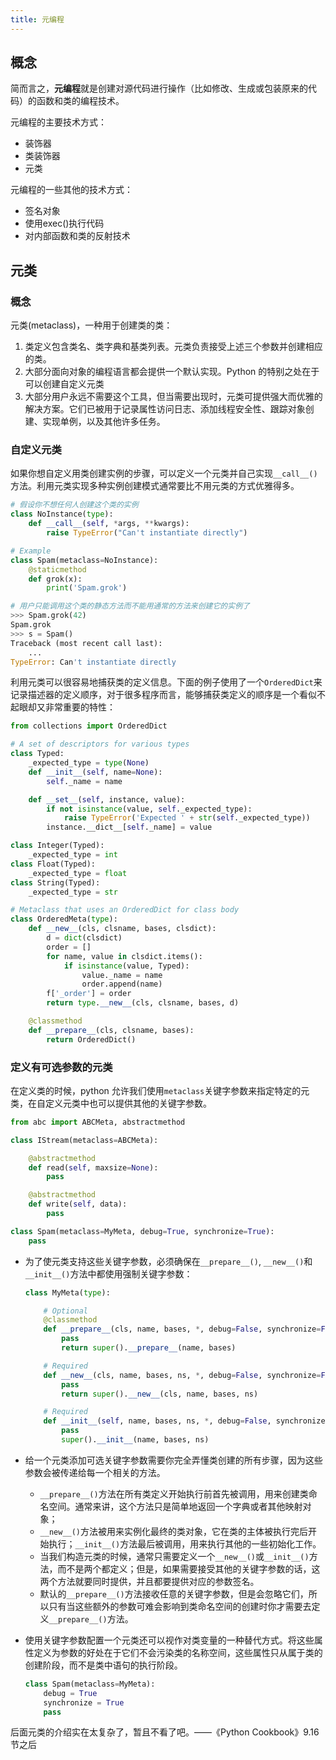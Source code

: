 ```yaml
---
title: 元编程
---
```


## 概念

简而言之，**元编程**就是创建对源代码进行操作（比如修改、生成或包装原来的代码）的函数和类的编程技术。

元编程的主要技术方式：

- 装饰器
- 类装饰器
- 元类

元编程的一些其他的技术方式：

- 签名对象
- 使用exec()执行代码
- 对内部函数和类的反射技术

## 元类

### 概念

元类(metaclass)，一种用于创建类的类：

1. 类定义包含类名、类字典和基类列表。元类负责接受上述三个参数并创建相应的类。
2. 大部分面向对象的编程语言都会提供一个默认实现。Python 的特别之处在于可以创建自定义元类
3. 大部分用户永远不需要这个工具，但当需要出现时，元类可提供强大而优雅的解决方案。它们已被用于记录属性访问日志、添加线程安全性、跟踪对象创建、实现单例，以及其他许多任务。

### 自定义元类

如果你想自定义用类创建实例的步骤，可以定义一个元类并自己实现`__call__()`方法。利用元类实现多种实例创建模式通常要比不用元类的方式优雅得多。

```python
# 假设你不想任何人创建这个类的实例
class NoInstance(type):
    def __call__(self, *args, **kwargs):
        raise TypeError("Can't instantiate directly")

# Example
class Spam(metaclass=NoInstance):
    @staticmethod
    def grok(x):
        print('Spam.grok')

# 用户只能调用这个类的静态方法而不能用通常的方法来创建它的实例了
>>> Spam.grok(42)
Spam.grok
>>> s = Spam()
Traceback (most recent call last):
    ...
TypeError: Can't instantiate directly
```

利用元类可以很容易地捕获类的定义信息。下面的例子使用了一个`OrderedDict`来记录描述器的定义顺序，对于很多程序而言，能够捕获类定义的顺序是一个看似不起眼却又非常重要的特性：

```python
from collections import OrderedDict

# A set of descriptors for various types
class Typed:
    _expected_type = type(None)
    def __init__(self, name=None):
        self._name = name

	def __set__(self, instance, value):
        if not isinstance(value, self._expected_type):
            raise TypeError('Expected ' + str(self._expected_type))
		instance.__dict__[self._name] = value

class Integer(Typed):
    _expected_type = int
class Float(Typed):
    _expected_type = float
class String(Typed):
    _expected_type = str

# Metaclass that uses an OrderedDict for class body
class OrderedMeta(type):
    def __new__(cls, clsname, bases, clsdict):
        d = dict(clsdict)
        order = []
        for name, value in clsdict.items():
            if isinstance(value, Typed):
                value._name = name
                order.append(name)
        f['_order'] = order
        return type.__new__(cls, clsname, bases, d)

    @classmethod
    def __prepare__(cls, clsname, bases):
        return OrderedDict()
```

### 定义有可选参数的元类

在定义类的时候，python 允许我们使用`metaclass`关键字参数来指定特定的元类，在自定义元类中也可以提供其他的关键字参数。

```python
from abc import ABCMeta, abstractmethod

class IStream(metaclass=ABCMeta):

    @abstractmethod
    def read(self, maxsize=None):
        pass

    @abstractmethod
    def write(self, data):
        pass

class Spam(metaclass=MyMeta, debug=True, synchronize=True):
    pass
```

-   为了使元类支持这些关键字参数，必须确保在`__prepare__()`, `__new__()`和`__init__()`方法中都使用强制关键字参数：

    ```python
    class MyMeta(type):

        # Optional
        @classmethod
        def __prepare__(cls, name, bases, *, debug=False, synchronize=False):
            pass
        	return super().__prepare__(name, bases)

        # Required
        def __new__(cls, name, bases, ns, *, debug=False, synchronize=False):
            pass
        	return super().__new__(cls, name, bases, ns)

        # Required
        def __init__(self, name, bases, ns, *, debug=False, synchronize=False):
            pass
        	super().__init__(name, bases, ns)
    ```

-   给一个元类添加可选关键字参数需要你完全弄懂类创建的所有步骤，因为这些参数会被传递给每一个相关的方法。

    -   `__prepare__()`方法在所有类定义开始执行前首先被调用，用来创建类命名空间。通常来讲，这个方法只是简单地返回一个字典或者其他映射对象；
    -   `__new__()`方法被用来实例化最终的类对象，它在类的主体被执行完后开始执行；`__init__()`方法最后被调用，用来执行其他的一些初始化工作。
    -   当我们构造元类的时候，通常只需要定义一个`__new__()`或`__init__()`方法，而不是两个都定义；但是，如果需要接受其他的关键字参数的话，这两个方法就要同时提供，并且都要提供对应的参数签名。
    -   默认的`__prepare__()`方法接收任意的关键字参数，但是会忽略它们，所以只有当这些额外的参数可难会影响到类命名空间的创建时你才需要去定义`__prepare__()`方法。

-   使用关键字参数配置一个元类还可以视作对类变量的一种替代方式。将这些属性定义为参数的好处在于它们不会污染类的名称空间，这些属性只从属于类的创建阶段，而不是类中语句的执行阶段。

    ```python
    class Spam(metaclass=MyMeta):
        debug = True
        synchronize = True
        pass
    ```

后面元类的介绍实在太复杂了，暂且不看了吧。——《Python Cookbook》9.16 节之后

